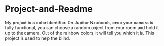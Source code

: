 # Project-and-Readme
My project is a color identifier. On Jupiter Notebook, once your camera is fully functional, you can choose a random object from your room and hold it up to the camera. Out of the rainbow colors, it will tell you which it is. This project is used to help the blind.
